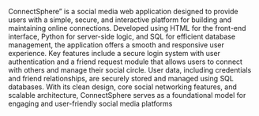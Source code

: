 ConnectSphere” is a social media web application designed to provide users with a simple,
 secure, and interactive platform for building and maintaining online connections. Developed
 using HTML for the front-end interface, Python for server-side logic, and SQL for efficient
 database management, the application offers a smooth and responsive user experience. Key
 features include a secure login system with user authentication and a friend request module
 that allows users to connect with others and manage their social circle. User data, including
 credentials and friend relationships, are securely stored and managed using SQL databases.
 With its clean design, core social networking features, and scalable architecture,
 ConnectSphere serves as a foundational model for engaging and user-friendly social media
 platforms
